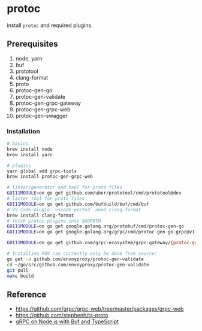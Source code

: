 # protoc
install `protoc` and required plugins.

## Prerequisites

1. node, yarn
1. buf
1. prototool
1. clang-format
1. proto
1. protoc-gen-go
1. protoc-gen-validate
1. protoc-gen-grpc-gateway
1. protoc-gen-grpc-web
1. protoc-gen-swagger


### Installation

```bash
# basics
brew install node
brew install yarn

# plugins
yarn global add grpc-tools
brew install protoc-gen-grpc-web
```

```bash
# linter/generator and tool for proto files
GO111MODULE=on go get github.com/uber/prototool/cmd/prototool@dev
# linter tool for proto files
GO111MODULE=on go get github.com/bufbuild/buf/cmd/buf
# VS Code plugin `vscode-proto3` need clang-format
brew install clang-format
# fetch protoc plugins into $GOPATH
GO111MODULE=on go get google.golang.org/protobuf/cmd/protoc-gen-go
GO111MODULE=on go get google.golang.org/grpc/cmd/protoc-gen-go-grpc@v1.0

GO111MODULE=on go get github.com/grpc-ecosystem/grpc-gateway/{protoc-gen-grpc-gateway,protoc-gen-swagger}

# Installing PGV can currently only be done from source:
go get -d github.com/envoyproxy/protoc-gen-validate
cd ~/go/src/github.com/envoyproxy/protoc-gen-validate
git pull
make build
```

## Reference

- <https://github.com/grpc/grpc-web/tree/master/packages/grpc-web>
- <https://github.com/stephenh/ts-proto>
- [gRPC on Node.js with Buf and TypeScript](https://slavovojacek.medium.com/grpc-on-node-js-with-buf-and-typescript-part-1-5aad61bab03b)
